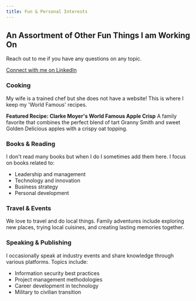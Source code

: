 ```yaml
---
title: Fun & Personal Interests
---
```


## An Assortment of Other Fun Things I am Working On

Reach out to me if you have any questions on any topic.

[Connect with me on LinkedIn](https://www.linkedin.com/in/clarkemoyer)

### Cooking

My wife is a trained chef but she does not have a website! This is where I keep my 'World Famous' recipes.

**Featured Recipe: Clarke Moyer's World Famous Apple Crisp**
A family favorite that combines the perfect blend of tart Granny Smith and sweet Golden Delicious apples with a crispy oat topping.

### Books & Reading

I don't read many books but when I do I sometimes add them here. I focus on books related to:
- Leadership and management
- Technology and innovation
- Business strategy
- Personal development

### Travel & Events

We love to travel and do local things. Family adventures include exploring new places, trying local cuisines, and creating lasting memories together.

### Speaking & Publishing

I occasionally speak at industry events and share knowledge through various platforms. Topics include:
- Information security best practices
- Project management methodologies
- Career development in technology
- Military to civilian transition